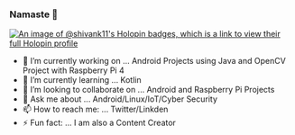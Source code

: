 ### Namaste 🙏

[![An image of @shivank11's Holopin badges, which is a link to view their full Holopin profile](https://holopin.me/shivank11)](https://holopin.io/@shivank11)

- 🔭 I’m currently working on ... Android Projects using Java and OpenCV Project with Raspberry Pi 4
- 🌱 I’m currently learning ... Kotlin   
- 👯 I’m looking to collaborate on ... Android and Raspberry Pi Projects
- 💬 Ask me about ... Android/Linux/IoT/Cyber Security
- 📫 How to reach me: ... Twitter/Linkden
- ⚡ Fun fact: ... I am also a Content Creator

<!--
**shivank-dvlpr/shivank-dvlpr** is a ✨ _special_ ✨ repository because its `README.md` (this file) appears on your GitHub profile.

Here are some ideas to get you started:

- 🔭 I’m currently working on ... Android
- 🌱 I’m currently learning ...
- 👯 I’m looking to collaborate on ...
- 🤔 I’m looking for help with ...
- 💬 Ask me about ...
- 📫 How to reach me: ...
- 😄 Pronouns: ...
- ⚡ Fun fact: ...
-->
